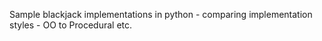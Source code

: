 Sample blackjack implementations in python - comparing implementation styles - OO to Procedural etc.
